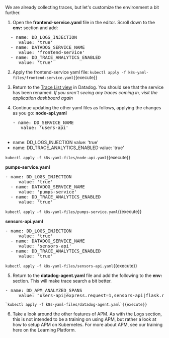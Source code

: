 We are already collecting traces, but let's customize the environment a bit further.

1. Open the **frontend-service.yaml** file in the editor. Scroll down to the **env:** section and add:

  <pre class="file" data-target="clipboard">
  - name: DD_LOGS_INJECTION
     value: 'true'
  - name: DATADOG_SERVICE_NAME
     value: 'frontend-service'
  - name: DD_TRACE_ANALYTICS_ENABLED
     value: 'true'</pre>

2. Apply the frontend-service yaml file:
   `kubectl apply -f k8s-yaml-files/frontend-service.yaml`{{execute}}

3. Return to the <a href="https://app.datadoghq.com/apm/traces" target="_datadog">Trace List view</a> in Datadog. You should see that the service has been renamed.
   _If you aren't seeing any traces coming in, visit the application dashboard again_

4. Continue updating the other yaml files as follows, applying the changes as you go:
   **node-api.yaml**
   <pre class="file" data-target="clipboard">- name: DD_SERVICE_NAME
      value: 'users-api'

- name: DD_LOGS_INJECTION
  value: 'true'
- name: DD_TRACE_ANALYTICS_ENABLED
  value: 'true'</pre>

`kubectl apply -f k8s-yaml-files/node-api.yaml`{{execute}}

**pumps-service.yaml**

  <pre class="file" data-target="clipboard">- name: DD_LOGS_INJECTION
     value: 'true'
  - name: DATADOG_SERVICE_NAME
     value: 'pumps-service'
  - name: DD_TRACE_ANALYTICS_ENABLED
     value: 'true'</pre>

`kubectl apply -f k8s-yaml-files/pumps-service.yaml`{{execute}}

**sensors-api.yaml**

  <pre class="file" data-target="clipboard">- name: DD_LOGS_INJECTION
     value: 'true'
  - name: DATADOG_SERVICE_NAME
     value: 'sensors-api'
  - name: DD_TRACE_ANALYTICS_ENABLED
     value: 'true'</pre>

`kubectl apply -f k8s-yaml-files/sensors-api.yaml`{{execute}}

5. Return to the **datadog-agent.yaml** file and add the following to the **env:** section. This will make trace search a bit better.

  <pre class="file" data-target="clipboard">- name: DD_APM_ANALYZED_SPANS
     value: "users-api|express.request=1,sensors-api|flask.request=1,pumps-service|flask.request=1,iot-frontend|flask.request=1"</pre>

    `kubectl apply -f k8s-yaml-files/datadog-agent.yaml`{{execute}}

6. Take a look around the other features of APM. As with the Logs section, this is not intended to be a training on using APM, but rather a look at how to setup APM on Kubernetes. For more about APM, see our training here on the Learning Platform.
